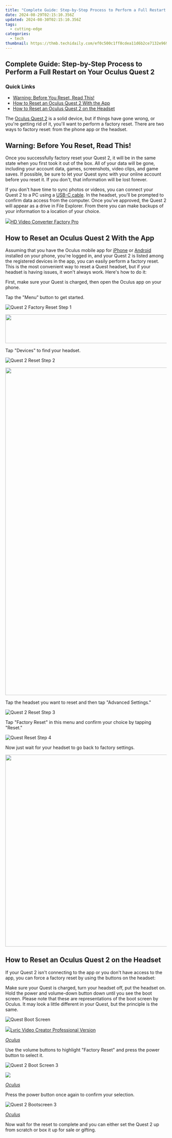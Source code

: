 ```yaml
---
title: "Complete Guide: Step-by-Step Process to Perform a Full Restart on Your Oculus Quest 2"
date: 2024-08-29T02:15:10.356Z
updated: 2024-08-30T02:15:10.356Z
tags:
  - cutting-edge
categories:
  - tech
thumbnail: https://thmb.techidaily.com/ef0c500c1ff8cdea11d6b2ce7132e969a27a23353363cc6a48d15e2d1d290c96.jpg
---
```


## Complete Guide: Step-by-Step Process to Perform a Full Restart on Your Oculus Quest 2

### Quick Links

* [Warning: Before You Reset, Read This!](https://facebook-video-footage.techidaily.com/new-swift-guide-to-chromakey-and-background-separation/)
* [How to Reset an Oculus Quest 2 With the App](https://technical-tips.techidaily.com/our-6-favorite-offline-translator-apps/)
* [How to Reset an Oculus Quest 2 on the Headset](https://fox-cloud.techidaily.com/updated-in-2024-unlock-creative-potential-with-expert-macro-video-cinematography-guidance/)

 The [Oculus Quest 2](https://vp-tips.techidaily.com/visual-harmony-ios-and-macos-photoviewer-blend/) is a solid device, but if things have gone wrong, or you're getting rid of it, you'll want to perform a factory reset. There are two ways to factory reset: from the phone app or the headset.

##  Warning: Before You Reset, Read This!

 Once you successfully factory reset your Quest 2, it will be in the same state when you first took it out of the box. All of your data will be gone, including your account data, games, screenshots, video clips, and game saves. If possible, be sure to let your Quest sync with your online account before you reset it. If you don't, that information will be lost forever.

 If you don't have time to sync photos or videos, you can connect your Quest 2 to a PC using a [USB-C cable](https://games-able.techidaily.com/bypassing-steam-disconnection-in-windows-11/). In the headset, you'll be prompted to confirm data access from the computer. Once you've approved, the Quest 2 will appear as a drive in File Explorer. From there you can make backups of your information to a location of your choice.

<!-- affiliate ads begin -->
<a href="https://secure.2checkout.com/order/checkout.php?PRODS=4537546&QTY=1&AFFILIATE=108875&CART=1"><img src="https://secure.avangate.com/images/merchant/4b0a0290ad7df100b77e86839989a75e/products/7_copy_2_2_hdpro.png" border="0">HD Video Converter Factory Pro</a>
<!-- affiliate ads end -->
##  How to Reset an Oculus Quest 2 With the App

 Assuming that you have the Oculus mobile app for [iPhone](https://apps.apple.com/us/app/oculus-vr/id1366478176) or [Android](https://www.anrdoezrs.net/links/3607085/type/dlg/sid/UUhtgUeUpU207133/https://play.google.com/store/apps/details?id=com.oculus.twilight) installed on your phone, you're logged in, and your Quest 2 is listed among the registered devices in the app, you can easily perform a factory reset. This is the most convenient way to reset a Quest headset, but if your headset is having issues, it won't always work. Here's how to do it:

 First, make sure your Quest is charged, then open the Oculus app on your phone.

 Tap the "Menu" button to get started.

![Quest 2 Factory Reset Step 1](https://static1.howtogeekimages.com/wordpress/wp-content/uploads/2022/01/1-7.png) 

<!-- affiliate ads begin -->
<a href="https://aligracehair.sjv.io/c/5597632/2087267/19272" target="_top" id="2087267"><img src="//a.impactradius-go.com/display-ad/19272-2087267" border="0" alt="" width="728" height="90"/></a><img height="0" width="0" src="https://imp.pxf.io/i/5597632/2087267/19272" style="position:absolute;visibility:hidden;" border="0" />
<!-- affiliate ads end -->
 Tap "Devices" to find your headset.

![Quest 2 Reset Step 2](https://static1.howtogeekimages.com/wordpress/wp-content/uploads/2022/01/2-7.png) 

<!-- affiliate ads begin -->
<a href="https://ephamedtechinc.pxf.io/c/5597632/2095385/26400" target="_top" id="2095385"><img src="//a.impactradius-go.com/display-ad/26400-2095385" border="0" alt="" width="1024" height="1024"/></a><img height="0" width="0" src="https://imp.pxf.io/i/5597632/2095385/26400" style="position:absolute;visibility:hidden;" border="0" />
<!-- affiliate ads end -->
 Tap the headset you want to reset and then tap "Advanced Settings."

![Quest 2 Reset Step 3](https://static1.howtogeekimages.com/wordpress/wp-content/uploads/2022/01/3-9.png) 

 Tap "Factory Reset" in this menu and confirm your choice by tapping "Reset."

![Quest Reset Step 4](https://static1.howtogeekimages.com/wordpress/wp-content/uploads/2022/01/4-7.png) 

 Now just wait for your headset to go back to factory settings.

<!-- affiliate ads begin -->
<a href="https://appsumo.8odi.net/c/5597632/2082535/7443" target="_top" id="2082535"><img src="//a.impactradius-go.com/display-ad/7443-2082535" border="0" alt="" width="1200" height="600"/></a><img height="0" width="0" src="https://appsumo.8odi.net/i/5597632/2082535/7443" style="position:absolute;visibility:hidden;" border="0" />
<!-- affiliate ads end -->
##  How to Reset an Oculus Quest 2 on the Headset

 If your Quest 2 isn't connecting to the app or you don't have access to the app, you can force a factory reset by using the buttons on the headset:

 Make sure your Quest is charged, turn your headset off, put the headset on. Hold the power and volume-down button down until you see the boot screen. Please note that these are representations of the boot screen by Oculus. It may look a little different in your Quest, but the principle is the same.

![Quest Boot Screen](https://static1.howtogeekimages.com/wordpress/wp-content/uploads/2022/01/5-7.png) 

<!-- affiliate ads begin -->
<a href="https://secure.2checkout.com/order/checkout.php?PRODS=11224199&QTY=1&AFFILIATE=108875&CART=1"><img src="https://secure.avangate.com/images/merchant/e09fdffe648a30658a9657bbed7b2388/products/copy_boxshot_lyricvideo.png" border="0">Lyric Video Creator Professional Version</a>
<!-- affiliate ads end -->
_[Oculus](https://www.youtube.com/watch?v=yukj%5FT3-oqQ)_

 Use the volume buttons to highlight "Factory Reset" and press the power button to select it.

![Quest 2 Boot Screen 3](https://static1.howtogeekimages.com/wordpress/wp-content/uploads/2022/01/6-6.png) 

<!-- affiliate ads begin -->
<a href="https://estore.macxdvd.com/order/checkout.php?PRODS=4526659&QTY=1&AFFILIATE=108875&CART=1"><img src="https://www.macxdvd.com/affiliate/new-banner/vcp-500x500.jpg" border="0"></a>
<!-- affiliate ads end -->
_[Oculus](https://www.youtube.com/watch?v=yukj%5FT3-oqQ)_

 Press the power button once again to confirm your selection.

![Quest 2 Bootscreen 3](https://static1.howtogeekimages.com/wordpress/wp-content/uploads/2022/01/7-6.png) 

_[Oculus](https://www.youtube.com/watch?v=yukj%5FT3-oqQ)_

 Now wait for the reset to complete and you can either set the Quest 2 up from scratch or box it up for sale or gifting.

<ins class="adsbygoogle"
     style="display:block"
     data-ad-format="autorelaxed"
     data-ad-client="ca-pub-7571918770474297"
     data-ad-slot="1223367746"></ins>



<ins class="adsbygoogle"
     style="display:block"
     data-ad-client="ca-pub-7571918770474297"
     data-ad-slot="8358498916"
     data-ad-format="auto"
     data-full-width-responsive="true"></ins>


